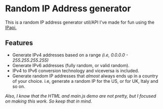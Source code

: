 <h1> Random IP Address generator </h1>

<div>
    This is a random IP address generator util/API 
    I've made for fun using the <a href="https://ipapi.co/" target="_blank"> IPapi. </a>
</div>

<h2>
    <strong>Features</strong>
</h2>

- Generate IPv4 addresses based on a range *(i.e, 0.0.0.0 - 255.255.255.255)*
- Generate IPv6 addresses (fully random, or valid random).
- IPv4 to IPv6 conversion technology and viceversa is included.
- Generate random IP addresses that *almost* always ends up in a country of your choice. i.e, generate a random IP for the US, or for UK, Italy and so on.

*Also, I know that the HTML and main.js demo are not pretty, but I focused on making this work. So keep that in mind.*
